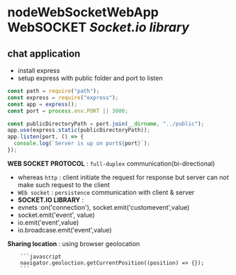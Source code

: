 # nodeWebSocketWebApp **WebSOCKET** **_Socket.io library_**

## chat application

- install express
- setup express with public folder and port to listen

```javascript
const path = require("path");
const express = require("express");
const app = express();
const port = process.env.PORT || 3000;

const publicDirectoryPath = port.join(__dirname, "../public");
app.use(express.static(publicDirectoryPath));
app.listen(port, () => {
  console.log(`Server is up on port${port}`);
});
```

**WEB SOCKET PROTOCOL** : `full-duplex` communication(bi-directional)

- whereas `http` : client initiate the request for response but server can not make such request to the client
- `WEb socket` : `persistence` communication with client & server
- **SOCKET.IO LIBRARY** :
- evnets :on('connection'), socket.emit('customevent',value)
- socket.emit('event', value)
- io.emit('event',value)
- io.broadcase.emit('event',value)

**Sharing location** : using browser geolocation

        ```javascript
        navigator.geoloction.getCurrentPosition((position) => {});
        ```
